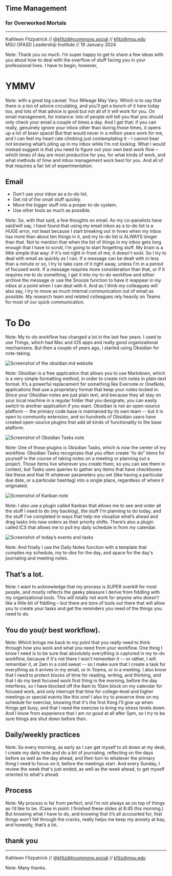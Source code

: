 ## Time Management 
### for Overworked Mortals
---
<smaller>Kathleen Fitzpatrick // @kfitz@hcommons.social // kfitz@msu.edu<br />
MSU OFASD Leadership Institute // 19 January 2024</smaller>

Note: Thank you so much. I’m super happy to get to share a few ideas with you about how to deal with the overflow of stuff facing you in your professional lives. I have to begin, however,


# YMMV

Note: with a great big caveat: Your Mileage May Vary. Which is to say that there is a ton of advice circulating, and you’ll get a bunch of it here today too, and lots of that advice is good but not all of it will work for you. On email management, for instance: lots of people will tell you that you should only check your email a couple of times a day. And I get that: if you can really, genuinely ignore your inbox other than during those times, it opens up a lot of brain space! But that would never in a million years work for me, and I can feel my heart rate climbing just contemplating it – I cannot bear not knowing what’s piling up in my inbox while I’m not looking. What I would instead suggest is that you need to figure out your own best work flow – which times of day are most productive for you, for what kinds of work, and what methods of time and inbox management work best for you. And all of that requires a fair bit of experimentation.


## Email
- Don’t use your inbox as a to-do list.
- Get rid of the small stuff quickly.
- Move the bigger stuff into a proper to-do system.
- Use other tools as much as possible.

Note: So, with that said, a few thoughts on email. As my co-panelists have said/will say, I have found that using my email inbox as a to-do list is a HUGE error, not least because I start breaking out in hives when my inbox has more than about ten things in it, and my to-do list is ALWAYS longer than that. Not to mention that when the list of things in my inbox gets long enough that I have to scroll, I'm going to start forgetting stuff. My brain is a little simple that way: if it's not right in front of me, it doesn't exist. So I try to deal with email as quickly as I can. If a message can be dealt with in less than a minute or so, I try to take care of it right away, unless I'm in a period of focused work. If a message requires more consideration than that, or if it requires me to do something, I get it into my to-do workflow and either archive the message or use the Snooze function to have it reappear in my inbox at a point when I can deal with it. And as I think my colleagues will also say, I try to move as much internal communication out of email as possible. My research team and related colleagues rely heavily on Teams for most of our quick communication.


# To Do

Note: My to-do workflow has changed a lot in the last few years. I used to use Things, which had Mac and iOS apps and really good organizational mechanisms. But then a couple of years ago, I started using Obsidian for note-taking.



![Screenshot of the obsidian.md website](images/obsidian.png)

Note: Obsidian is a free application that allows you to use Markdown, which is a very simple formatting method, in order to create rich notes in plain-text format. It’s a powerful replacement for something like Evernote or OneNote, applications that use a proprietary format that keep your notes locked in. Since your Obsidian notes are just plain text, and because they all stay on your local machine in a regular folder that you designate, you can easily switch to another application if you want. Obsidian is not an open-source platform -- the primary code base is maintained by its own team -- but it is open to community extension, and so hundreds of Obsidian users have created open-source plugins that add all kinds of functionality to the base platform.


![Screenshot of Obsidian Tasks note](images/tasks.png)<!-- .element height="65%" width="65%" -->

Note: One of those plugins is Obsidian Tasks, which is now the center of my workflow. Obsidian Tasks recognizes that you often create “to do” items for yourself in the course of taking notes on a meeting or planning out a project. Those items live wherever you create them, so you can see them in context, but Tasks uses queries to gather any items that have checkboxes like these and that fit whatever parameters you set (like having a particular due date, or a particular hashtag) into a single place, regardless of where it originated.


![Screenshot of Kanban note](images/kanban.png)<!-- .element height="85%" width="85%" -->

Note: I also use a plugin called Kanban that allows me to see and order all the stuff I need to do (my backlog), the stuff I'm planning to do today, and the stuff I've completed in ways that help me visualize what’s ahead and drag tasks into new orders as their priority shifts. There’s also a plugin called ICS that allows me to pull my daily schedule in from my calendar.


![Screenshot of today’s events and tasks](today.png)<!-- .element height="85%" width="85%" -->

Note: And finally I use the Daily Notes function with a template that compiles my schedule, my to-dos for the day, and space for the day's journaling and meeting notes. 


## That’s a lot.

Note: I want to acknowledge that my process is SUPER overkill for most people, and mostly reflects the geeky pleasure I derive from fiddling with my organizational tools. This will totally not work for anyone who doesn’t like a little bit of fiddling – but there are tons of tools out there that will allow you to create your tasks and get the reminders you need of the things you need to do.


## You do you(r best workflow).

Note: Which brings me back to my point that you really need to think through how you work and what you need from your workflow. One thing I know I need is to be sure that absolutely everything is captured in my to-do workflow, because if it's not there I won't remember it -- or rather, I will remember it, at 2am in a cold sweat -- so I make sure that I create a task for everything as it arrives in my email, or in Teams, or in a meeting. I also know that I need to protect blocks of time for reading, writing, and thinking, and that I do my best focused work first thing in the morning, before the day interferes, so I have blocked off the 8am to 10am block on my calendar for focused work, and only interrupt that time for college-level and higher meetings or special events like this one! I also try to preserve time on my schedule for exercise, knowing that it's the first thing I'll give up when things get busy, and that I need the exercise to bring my stress levels down. And I know from experience that I am no good at all after 5pm, so I try to be sure things are shut down before then.


## Daily/weekly practices

Note: So every morning, as early as I can get myself to sit down at my desk, I create my daily note and do a bit of journaling, reflecting on the days before as well as the day ahead, and then turn to whatever the primary thing I need to focus on it, before the meetings start. And every Sunday, I review the week that's just ended, as well as the week ahead, to get myself oriented to what's ahead.


## Process

Note: My process is far from perfect, and I’m not always as on top of things as I’d like to be. (Case in point: I finished these slides at 8:45 this morning.) But knowing what I have to do, and knowing that it’s all accounted for, that things won’t fall through the cracks, really helps me keep my anxiety at bay, and honestly, that’s a lot.


## thank you
---
<smaller>Kathleen Fitzpatrick // @kfitz@hcommons.social // kfitz@msu.edu</smaller>

Note: Many thanks.
